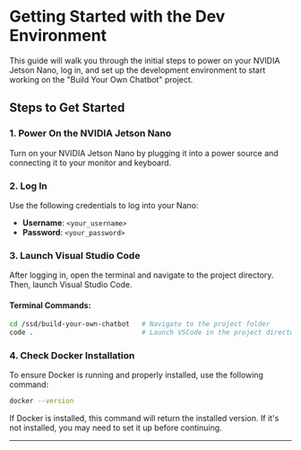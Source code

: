 # Getting Started with the Dev Environment

This guide will walk you through the initial steps to power on your NVIDIA Jetson Nano, log in, and set up the development environment to start working on the "Build Your Own Chatbot" project.

## Steps to Get Started

### 1. Power On the NVIDIA Jetson Nano

Turn on your NVIDIA Jetson Nano by plugging it into a power source and connecting it to your monitor and keyboard.

### 2. Log In

Use the following credentials to log into your Nano:

- **Username**: `<your_username>` 
- **Password**: `<your_password>`


### 3. Launch Visual Studio Code

After logging in, open the terminal and navigate to the project directory. Then, launch Visual Studio Code.

#### Terminal Commands:

```bash
cd /ssd/build-your-own-chatbot   # Navigate to the project folder
code .                           # Launch VSCode in the project directory
```

### 4. Check Docker Installation

To ensure Docker is running and properly installed, use the following command:

```bash
docker --version
```

If Docker is installed, this command will return the installed version. If it's not installed, you may need to set it up before continuing.

---